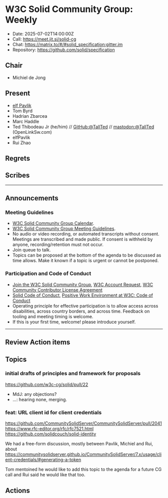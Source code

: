 # W3C Solid Community Group: Weekly

* Date: 2025-07-02T14:00:00Z
* Call: https://meet.jit.si/solid-cg
* Chat: https://matrix.to/#/#solid_specification:gitter.im
* Repository: https://github.com/solid/specification

## Chair
* Michiel de Jong

## Present

* [elf Pavlik](https://elf-pavlik.hackers4peace.net)
* Tom Byrd
* Hadrian Zbarcea
* Marc Haddle
* Ted Thibodeau Jr (he/him) // [GitHub:@TallTed](https://github.com/TallTed) // [mastodon:@TallTed](https://mastodon.social/@TallTed) (OpenLinkSw.com)
* elfPavlik
* Rui Zhao

## Regrets


## Scribes


---

## Announcements

### Meeting Guidelines
* [W3C Solid Community Group Calendar](https://www.w3.org/groups/cg/solid/calendar).
* [W3C Solid Community Group Meeting Guidelines](https://github.com/w3c-cg/solid/blob/main/meetings/README.md).
* No audio or video recording, or automated transcripts without consent. Meetings are transcribed and made public. If consent is withheld by anyone, recording/retention must not occur.
* Join queue to talk.
* Topics can be proposed at the bottom of the agenda to be discussed as time allows. Make it known if a topic is urgent or cannot be postponed.

### Participation and Code of Conduct
* [Join the W3C Solid Community Group](https://www.w3.org/community/solid/join), [W3C Account Request](http://www.w3.org/accounts/request), [W3C Community Contributor License Agreement](https://www.w3.org/community/about/agreements/cla/)
* [Solid Code of Conduct](https://github.com/solid/process/blob/main/code-of-conduct.md), [Positive Work Environment at W3C: Code of Conduct](https://www.w3.org/policies/code-of-conduct/)
* Operating principle for effective participation is to allow access across disabilities, across country borders, and across time. Feedback on tooling and meeting timing is welcome.
* If this is your first time, welcome! please introduce yourself.

---

## Review Action items

## Topics

### initial drafts of principles and framework for proposals

https://github.com/w3c-cg/solid/pull/22

* MdJ: any objections?
* ...: hearing none, merging.


### feat: URL client id for client credentials

https://github.com/CommunitySolidServer/CommunitySolidServer/pull/2041
https://www.rfc-editor.org/rfc/rfc7521.html
https://github.com/solidcouch/solid-identity

We had a free-form discussion, mostly between Pavlik, Michiel and Rui, about https://communitysolidserver.github.io/CommunitySolidServer/7.x/usage/client-credentials/#generating-a-token

Tom mentoined he would like to add this topic to the agenda for a future CG call and Rui said he would like that too.

## Actions
